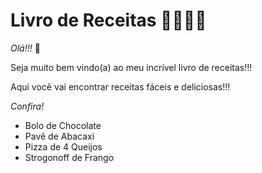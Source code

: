 # Livro de Receitas 👨‍🍳👩‍🍳

*Olá!!!* 👋

Seja muito bem vindo(a) ao meu incrível livro de receitas!!!

Aqui você vai encontrar receitas fáceis e deliciosas!!!

*Confira!*

- Bolo de Chocolate
- Pavê de Abacaxi
- Pizza de 4 Queijos
- Strogonoff de Frango
